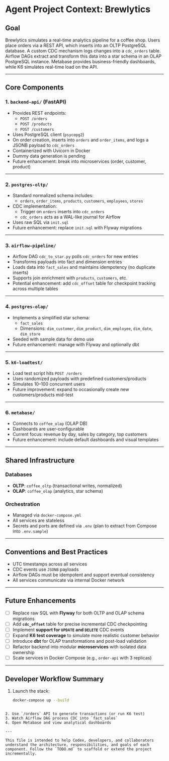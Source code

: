 # Agent Project Context: Brewlytics

## Goal

Brewlytics simulates a real-time analytics pipeline for a coffee shop. Users place orders via a REST API, which inserts into an OLTP PostgreSQL database. A custom CDC mechanism logs changes into a `cdc_orders` table. Airflow DAGs extract and transform this data into a star schema in an OLAP PostgreSQL instance. Metabase provides business-friendly dashboards, while K6 simulates real-time load on the API.

---

## Core Components

### 1. `backend-api/` (FastAPI)
- Provides REST endpoints:
  - `POST /orders`
  - `POST /products`
  - `POST /customers`
- Uses PostgreSQL client (`psycopg2`)
- On order creation, inserts into `orders` and `order_items`, and logs a JSONB payload to `cdc_orders`
- Containerized with Uvicorn in Docker
- Dummy data generation is pending
- Future enhancement: break into microservices (order, customer, product)

---

### 2. `postgres-oltp/`
- Standard normalized schema includes:
  - `orders`, `order_items`, `products`, `customers`, `employees`, `stores`
- CDC implementation:
  - Trigger on `orders` inserts into `cdc_orders`
  - `cdc_orders` acts as a WAL-like journal for Airflow
- Uses raw SQL via `init.sql`
- Future enhancement: replace `init.sql` with Flyway migrations

---

### 3. `airflow-pipeline/`
- Airflow DAG `cdc_to_star.py` polls `cdc_orders` for new entries
- Transforms payloads into fact and dimension entries
- Loads data into `fact_sales` and maintains idempotency (no duplicate inserts)
- Supports join enrichment with `products`, `customers`, etc.
- Potential enhancement: add `cdc_offset` table for checkpoint tracking across multiple tables

---

### 4. `postgres-olap/`
- Implements a simplified star schema:
  - `fact_sales`
  - Dimensions: `dim_customer`, `dim_product`, `dim_employee`, `dim_date`, `dim_store`
- Seeded with sample data for demo use
- Future enhancement: manage with Flyway and optionally dbt

---

### 5. `k6-loadtest/`
- Load test script hits `POST /orders`
- Uses randomized payloads with predefined customers/products
- Simulates 10–100 concurrent users
- Future improvement: expand to occasionally create new customers/products mid-test

---

### 6. `metabase/`
- Connects to `coffee_olap` (OLAP DB)
- Dashboards are user-configurable
- Current focus: revenue by day, sales by category, top customers
- Future enhancement: include default dashboards and visual templates

---

## Shared Infrastructure

### Databases
- **OLTP**: `coffee_oltp` (transactional writes, normalized)
- **OLAP**: `coffee_olap` (analytics, star schema)

### Orchestration
- Managed via `docker-compose.yml`
- All services are stateless
- Secrets and ports are defined via `.env` (plan to extract from Compose into `.env.sample`)

---

## Conventions and Best Practices

- UTC timestamps across all services
- CDC events use `JSONB` payloads
- Airflow DAGs must be idempotent and support eventual consistency
- All services communicate via internal Docker network

---

## Future Enhancements

- [ ] Replace raw SQL with **Flyway** for both OLTP and OLAP schema migrations
- [ ] Add **`cdc_offset`** table for precise incremental CDC checkpointing
- [ ] Implement **support for `UPDATE` and `DELETE`** CDC events
- [ ] Expand **K6 test coverage** to simulate more realistic customer behavior
- [ ] Introduce **dbt** for OLAP transformations and post-load validation
- [ ] Refactor backend into modular **microservices** with isolated data ownership
- [ ] Scale services in Docker Compose (e.g., `order-api` with 3 replicas)

---

## Developer Workflow Summary

1. Launch the stack:
   ```bash
   docker-compose up --build
````

2. Use `/orders` API to generate transactions (or run K6 test)
3. Watch Airflow DAG process CDC into `fact_sales`
4. Open Metabase and view analytical dashboards

---

This file is intended to help Codex, developers, and collaborators understand the architecture, responsibilities, and goals of each component. Follow the `TODO.md` to scaffold or extend the project incrementally.
